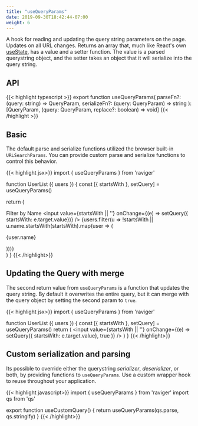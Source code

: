 ```yaml
---
title: "useQueryParams"
date: 2019-09-30T18:42:44-07:00
weight: 6
---
```


A hook for reading and updating the query string parameters on the page. Updates on all URL changes. Returns an array that, much like React's own [useState](https://reactjs.org/docs/hooks-reference.html#usestate), has a value and a setter function. The value is a parsed querystring object, and the setter takes an object that it will serialize into the query string.

## API


{{< highlight typescript >}}
export function useQueryParams(
  parseFn?: (query: string) => QueryParam,
  serializeFn?: (query: QueryParam) => string
): [QueryParam, (query: QueryParam, replace?: boolean) => void]
{{< /highlight >}}

## Basic

The default parse and serialize functions utilized the browser built-in `URLSearchParams`. You can provide custom parse and serialize functions to control this behavior.

{{< highlight jsx>}}
import { useQueryParams } from 'raviger'

function UserList ({ users }) {
  const [{ startsWith }, setQuery] = useQueryParams()

  return (
    <div>
    <label>
      Filter by Name
      <input value={startsWith || ''} onChange={(e) => setQuery({ startsWith: e.target.value})} />
    </label>
    {users.filter(u => !startsWith || u.name.startsWith(startsWith).map(user => (
      <p key={user.name}>{user.name}</p>
    )))}
    </div>
  )
}
{{< /highlight>}}

## Updating the Query with merge

The second return value from `useQueryParams` is a function that updates the query string. By default it overwrites the entire query, but it can merge with the query object by setting the second param to `true`.

{{< highlight jsx>}}
import { useQueryParams } from 'raviger'

function UserList ({ users }) {
  const [{ startsWith }, setQuery] = useQueryParams()
  return (
    <input value={startsWith || ''} onChange={(e) => setQuery({ startsWith: e.target.value}, true )} />
  )
}
{{< /highlight>}}

## Custom serialization and parsing

Its possible to override either the querystring *serializer*, *deserializer*, or both, by providing functions to `useQueryParams`. Use a custom wrapper hook to reuse throughout your application.

{{< highlight javascript>}}
import { useQueryParams } from 'raviger'
import qs from 'qs'

export function useCustomQuery() {
  return useQueryParams(qs.parse, qs.stringify)
}
{{< /highlight>}}
